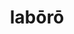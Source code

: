 ---
title: labōrō
meaning: to work
ch: three
pos: verb
inf: labōrāre
secondppstem: labōr
infend: āre
conjugation: first
derivative: elaborate
---